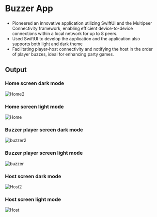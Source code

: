 # Buzzer App

###
* Pioneered an innovative application utilizing SwiftUI and the Multipeer Connectivity framework, enabling efficient device-to-device connections within a local network for up to 8 peers.
* Used SwiftUI to develop the application and the application also supports both light and dark theme 
* Facilitating player-host connectivity and notifying the host in the order of player buzzes, ideal for enhancing party games.


###


## Output

### Home screen dark mode
![Home2](https://raw.githubusercontent.com/PanchamiShenoy/Buzzer-app/main/images/home2.png)


### Home screen light mode
![Home](https://raw.githubusercontent.com/PanchamiShenoy/Buzzer-app/main/images/home1.png)


### Buzzer player screen dark mode
![buzzer2](https://raw.githubusercontent.com/PanchamiShenoy/Buzzer-app/main/images/buzzer2.png)


### Buzzer player screen light mode
![buzzer](https://raw.githubusercontent.com/PanchamiShenoy/Buzzer-app/main/images/buzzer1.png)


### Host screen dark mode
![Host2](https://raw.githubusercontent.com/PanchamiShenoy/Buzzer-app/main/images/host2.png)


### Host screen light mode
![Host](https://raw.githubusercontent.com/PanchamiShenoy/Buzzer-app/main/images/host1.png)

